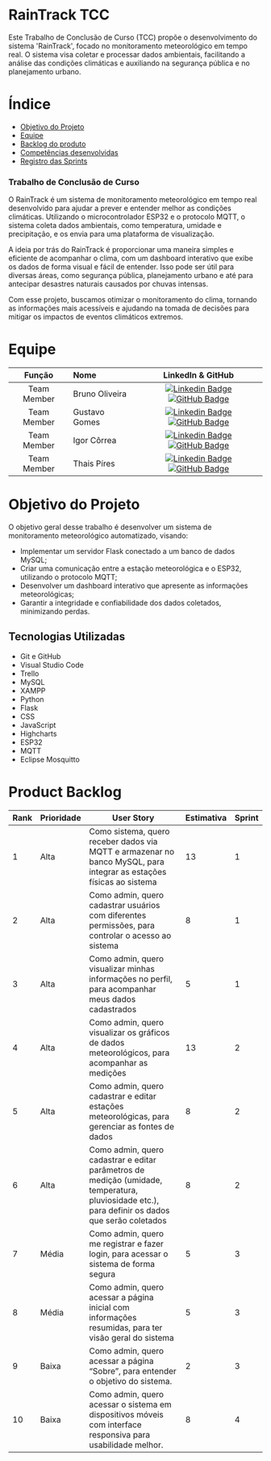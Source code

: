 # RainTrack TCC

Este Trabalho de Conclusão de Curso (TCC) propõe o desenvolvimento do sistema 'RainTrack', focado no monitoramento meteorológico em tempo real. O sistema visa coletar e processar dados ambientais, facilitando a análise das condições climáticas e auxiliando na segurança pública e no planejamento urbano.

# Índice
* [Objetivo do Projeto](#objetivo-do-projeto)
* [Equipe](#Equipe)
* [Backlog do produto](#Product-Backlog)
* [Competências desenvolvidas](#competências-desenvolvidas)
* [Registro das Sprints](#Registro-das-Sprints)


### Trabalho de Conclusão de Curso

O RainTrack é um sistema de monitoramento meteorológico em tempo real desenvolvido para ajudar a prever e entender melhor as condições climáticas. Utilizando o microcontrolador ESP32 e o protocolo MQTT, o sistema coleta dados ambientais, como temperatura, umidade e precipitação, e os envia para uma plataforma de visualização.

A ideia por trás do RainTrack é proporcionar uma maneira simples e eficiente de acompanhar o clima, com um dashboard interativo que exibe os dados de forma visual e fácil de entender. Isso pode ser útil para diversas áreas, como segurança pública, planejamento urbano e até para antecipar desastres naturais causados por chuvas intensas.

Com esse projeto, buscamos otimizar o monitoramento do clima, tornando as informações mais acessíveis e ajudando na tomada de decisões para mitigar os impactos de eventos climáticos extremos.

# Equipe
|    Função     | Nome                                  |                                                                                                                                                      LinkedIn & GitHub                                                                                                                                                      |
| :-----------: | :------------------------------------ | :-------------------------------------------------------------------------------------------------------------------------------------------------------------------------------------------------------------------------------------------------------------------------------------------------------------------------: |
| Team Member   | Bruno Oliveira | [![Linkedin Badge](https://img.shields.io/badge/Linkedin-blue?style=flat-square&logo=Linkedin&logoColor=white)](https://www.linkedin.com/in/bruno-oliveira-063911265/) [![GitHub Badge](https://img.shields.io/badge/GitHub-111217?style=flat-square&logo=github&logoColor=white)](https://github.com/BrunoOliveira06) |
| Team Member   | Gustavo Gomes  | [![Linkedin Badge](https://img.shields.io/badge/Linkedin-blue?style=flat-square&logo=Linkedin&logoColor=white)](https://www.linkedin.com/in/gustavo-gomes-6a9a22320/) [![GitHub Badge](https://img.shields.io/badge/GitHub-111217?style=flat-square&logo=github&logoColor=white)](https://github.com/GustavoCostaGomes) |
| Team Member   | Igor Côrrea    | [![Linkedin Badge](https://img.shields.io/badge/Linkedin-blue?style=flat-square&logo=Linkedin&logoColor=white)](LINKEDINIGOR) [![GitHub Badge](https://img.shields.io/badge/GitHub-111217?style=flat-square&logo=github&logoColor=white)](GITHUBIGOR) |
| Team Member   | Thais Píres    | [![Linkedin Badge](https://img.shields.io/badge/Linkedin-blue?style=flat-square&logo=Linkedin&logoColor=white)](LINKEDINTHAIS) [![GitHub Badge](https://img.shields.io/badge/GitHub-111217?style=flat-square&logo=github&logoColor=white)]((https://github.com/ThaisPiresDosSantos)) |

# Objetivo do Projeto
O objetivo geral desse trabalho é desenvolver um sistema de monitoramento meteorológico automatizado, visando:
* Implementar um servidor Flask conectado a um banco de dados MySQL;
* Criar uma comunicação entre a estação meteorológica e o ESP32, utilizando o protocolo MQTT; 
* Desenvolver um dashboard interativo que apresente as informações meteorológicas; 
* Garantir a integridade e confiabilidade dos dados coletados, minimizando perdas.

## Tecnologias Utilizadas

* Git e GitHub
* Visual Studio Code
* Trello
* MySQL
* XAMPP
* Python
* Flask
* CSS
* JavaScript
* Highcharts
* ESP32
* MQTT
* Eclipse Mosquitto



# Product Backlog

| Rank | Prioridade | User Story                                                                                                                                              | Estimativa | Sprint |
|------|------------|---------------------------------------------------------------------------------------------------------------------------------------------------------|------------|--------|
| 1    | Alta       | Como sistema, quero receber dados via MQTT e armazenar no banco MySQL, para integrar as estações físicas ao sistema                                                     | 13          | 1      |
| 2    | Alta       | Como admin, quero cadastrar usuários com diferentes permissões, para controlar o acesso ao sistema                                                                     | 8          | 1      |
| 3    | Alta       | Como admin, quero visualizar minhas informações no perfil, para acompanhar meus dados cadastrados                                                | 5          | 1      |
| 4    | Alta       | Como admin, quero visualizar os gráficos de dados meteorológicos, para acompanhar as medições                                                 | 13          | 2      |
| 5    | Alta       | Como admin, quero cadastrar e editar estações meteorológicas, para gerenciar as fontes de dados                                                | 8          | 2      |
| 6    | Alta       | Como admin, quero cadastrar e editar parâmetros de medição (umidade, temperatura, pluviosidade etc.), para definir os dados que serão coletados                                                | 8          | 2      |
| 7    | Média       | Como admin, quero me registrar e fazer login, para acessar o sistema de forma segura                                                | 5          | 3      |
| 8    | Média       | Como admin, quero acessar a página inicial com informações resumidas, para ter visão geral do sistema                                                | 5          | 3      |
| 9   | Baixa      | Como admin, quero acessar a página “Sobre”, para entender o objetivo do sistema.     | 2          | 3      |
| 10   | Baixa      | Como admin, quero acessar o sistema em dispositivos móveis com interface responsiva para usabilidade melhor.      | 8          | 4      |
